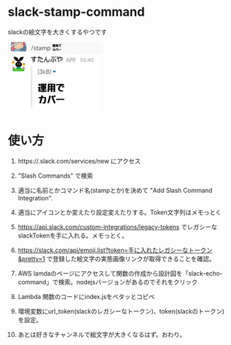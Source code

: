 # slack-stamp-command
slackの絵文字を大きくするやつです

![イメージ画像](stamp.jpg "イメージ画像")

# 使い方
  1. https://<your-team-domain>.slack.com/services/new にアクセス

  2. "Slash Commands" で検索

  3. 適当に名前とかコマンド名(stampとか)を決めて "Add Slash Command Integration".

  4. 適当にアイコンとか変えたり設定変えたりする。Token文字列はメモっとく

  5. https://api.slack.com/custom-integrations/legacy-tokens でレガシーなslackTokenを手に入れる。メモっとく。

  6. https://slack.com/api/emoji.list?token=手に入れたレガシーなトークン&pretty=1 で登録した絵文字の実態画像リンクが取得できることを確認。 

  7. AWS lamdaのページにアクセスして関数の作成から設計図を「slack-echo-command」で検索。nodejsバージョンがあるのでそれをクリック

  8. Lambda 関数のコードにindex.jsをベタッとコピペ

  9. 環境変数にurl_token(slackのレガシーなトークン)、token(slackのトークン)を設定。

  10. あとは好きなチャンネルで絵文字が大きくなるはず。おわり。